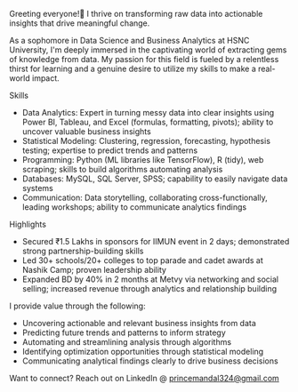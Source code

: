 Greeting everyone!👋
I thrive on transforming raw data into actionable insights that drive meaningful change.

As a sophomore in Data Science and Business Analytics at HSNC University, I'm deeply immersed in the captivating world of extracting gems of knowledge from data. My passion for this field is fueled by a relentless thirst for learning and a genuine desire to utilize my skills to make a real-world impact.

Skills

- Data Analytics: Expert in turning messy data into clear insights using Power BI, Tableau, and Excel (formulas, formatting, pivots); ability to uncover valuable business insights
- Statistical Modeling: Clustering, regression, forecasting, hypothesis testing; expertise to predict trends and patterns
- Programming: Python (ML libraries like TensorFlow), R (tidy), web scraping; skills to build algorithms automating analysis
- Databases: MySQL, SQL Server, SPSS; capability to easily navigate data systems
- Communication: Data storytelling, collaborating cross-functionally, leading workshops; ability to communicate analytics findings  

Highlights

- Secured ₹1.5 Lakhs in sponsors for IIMUN event in 2 days; demonstrated strong partnership-building skills
- Led 30+ schools/20+ colleges to top parade and cadet awards at Nashik Camp; proven leadership ability
- Expanded BD by 40% in 2 months at Metvy via networking and social selling; increased revenue through analytics and relationship building  

I provide value through the following:
- Uncovering actionable and relevant business insights from data
- Predicting future trends and patterns to inform strategy  
- Automating and streamlining analysis through algorithms
- Identifying optimization opportunities through statistical modeling
- Communicating analytical findings clearly to drive business decisions

Want to connect? Reach out on LinkedIn @ princemandal324@gmail.com
